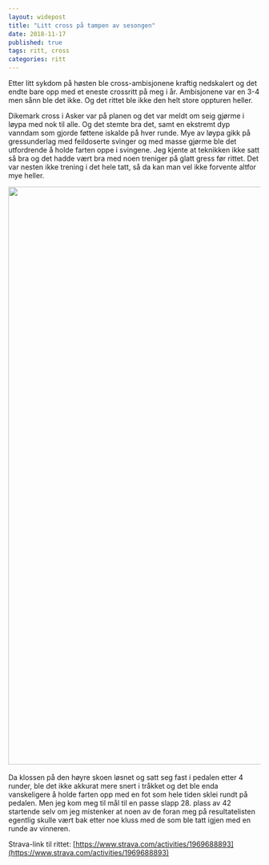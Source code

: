 ```yaml
---
layout: widepost
title: "Litt cross på tampen av sesongen"
date: 2018-11-17
published: true
tags: ritt, cross
categories: ritt
---
```


Etter litt sykdom på høsten ble cross-ambisjonene kraftig nedskalert og det endte bare opp med et eneste crossritt på meg i år. Ambisjonene var en 3-4 men sånn ble det ikke. Og det rittet ble ikke den helt store oppturen heller. 

Dikemark cross i Asker var på planen og det var meldt om seig gjørme i løypa med nok til alle. Og det stemte bra det, samt en ekstremt dyp vanndam som gjorde føttene iskalde på hver runde. Mye av løypa gikk på gressunderlag med feildoserte svinger og med masse gjørme ble det utfordrende å holde farten oppe i svingene. Jeg kjente at teknikken ikke satt så bra og det hadde vært bra med noen treniger på glatt gress før rittet. Det var nesten ikke trening i det hele tatt, så da kan man vel ikke forvente altfor mye heller. 

<p class="img"><img class="wide" src="/assets/dikemark1.jpg" alt="" width="1000" height="1151" srcset="/assets/dikemark1.jpg 2000w, /assets/dikemark1.jpg 1000w"></p>

Da klossen på den høyre skoen løsnet og satt seg fast i pedalen etter 4 runder, ble det ikke akkurat mere snert i tråkket og det ble enda vanskeligere å holde farten opp med en fot som hele tiden sklei rundt på pedalen. Men jeg kom meg til mål til en passe slapp 28. plass av 42 startende selv om jeg mistenker at noen av de foran meg på resultatelisten egentlig skulle vært bak etter noe kluss med de som ble tatt igjen med en runde av vinneren. 

Strava-link til rittet: [https://www.strava.com/activities/1969688893](https://www.strava.com/activities/1969688893)
